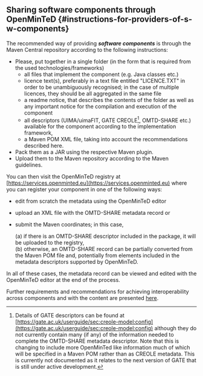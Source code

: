 ## Sharing software components through OpenMinTeD {#instructions-for-providers-of-s-w-components}

The recommended way of providing _**software components**_ is through the Maven Central repository according to the following instructions:

* Please, put together in a single folder \(in the form that is required from the used technologies/frameworks\)
  * all files that implement the component \(e.g. Java classes etc.\)
  * licence text\(s\), preferably in a text file entitled "LICENCE.TXT" in order to be unambiguously recognised; in the case of multiple licences, they should be all aggregated in the same file
  * a readme notice, that describes the contents of the folder as well as any important notice for the compilation and execution of the component
  * all descriptors \(UIMA/uimaFIT, GATE CREOLE[^1], OMTD-SHARE etc.\) available for the component according to the implementation framework,
  * a Maven POM XML file, taking into account the recommendations described here.
* Pack them as a JAR using the respective Maven plugin.
* Upload them to the Maven repository according to the Maven guidelines.

You can then visit the OpenMinTeD registry at [https://services.openminted.eu](https://services.openminted.eu) where you can register your component in one of the following ways:

* edit from scratch the metadata using the OpenMinTeD editor
* upload an XML file with the OMTD-SHARE metadata record or
* submit the Maven coordinates; in this case,

  \(a\) if there is an OMTD-SHARE descriptor included in the package, it will be uploaded to the registry,  
  \(b\) otherwise, an OMTD-SHARE record can be partially converted from the Maven POM file and, potentially from elements included in the metadata descriptors supported by OpenMinTeD.

In all of these cases, the metadata record can be viewed and edited with the OpenMinTeD editor at the end of the process.

Further requirements and recommendations for achieving interoperability across components and with the content are presented [here](/guidelines_for_providers_of_sw_resources/how-to-make-your-components-interoperable.md).

[^1]: Details of GATE descriptors can be found at [https://gate.ac.uk/userguide/sec:creole-model:config](https://gate.ac.uk/userguide/sec:creole-model:config) although they do not currently contain many \(if any\) of the information needed to complete the OMTD-SHARE metadata descriptor. Note that this is changing to include more OpenMinTed like information much of which will be specified in a Maven POM rather than as CREOLE metadata. This is currently not documented as it relates to the next version of GATE that is still under active development.

